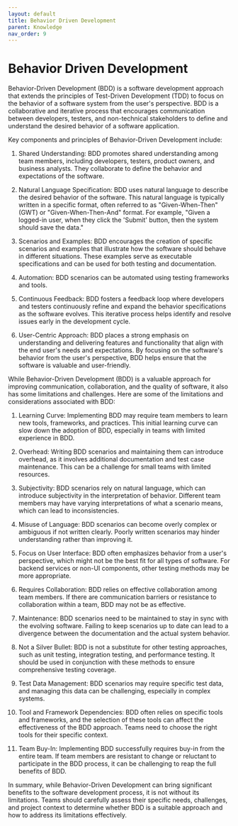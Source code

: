 ```yaml
---
layout: default
title: Behavior Driven Development
parent: Knowledge
nav_order: 9
---
```


# Behavior Driven Development

Behavior-Driven Development (BDD) is a software development approach that extends the principles of Test-Driven Development (TDD) to focus on the behavior of a software system from the user's perspective. BDD is a collaborative and iterative process that encourages communication between developers, testers, and non-technical stakeholders to define and understand the desired behavior of a software application.

Key components and principles of Behavior-Driven Development include:

1. Shared Understanding: BDD promotes shared understanding among team members, including developers, testers, product owners, and business analysts. They collaborate to define the behavior and expectations of the software.

2. Natural Language Specification: BDD uses natural language to describe the desired behavior of the software. This natural language is typically written in a specific format, often referred to as "Given-When-Then" (GWT) or "Given-When-Then-And" format. For example, "Given a logged-in user, when they click the 'Submit' button, then the system should save the data."

3. Scenarios and Examples: BDD encourages the creation of specific scenarios and examples that illustrate how the software should behave in different situations. These examples serve as executable specifications and can be used for both testing and documentation.

4. Automation: BDD scenarios can be automated using testing frameworks and tools.

5. Continuous Feedback: BDD fosters a feedback loop where developers and testers continuously refine and expand the behavior specifications as the software evolves. This iterative process helps identify and resolve issues early in the development cycle.

6. User-Centric Approach: BDD places a strong emphasis on understanding and delivering features and functionality that align with the end user's needs and expectations. By focusing on the software's behavior from the user's perspective, BDD helps ensure that the software is valuable and user-friendly.

While Behavior-Driven Development (BDD) is a valuable approach for improving communication, collaboration, and the quality of software, it also has some limitations and challenges. Here are some of the limitations and considerations associated with BDD:

1. Learning Curve: Implementing BDD may require team members to learn new tools, frameworks, and practices. This initial learning curve can slow down the adoption of BDD, especially in teams with limited experience in BDD.

2. Overhead: Writing BDD scenarios and maintaining them can introduce overhead, as it involves additional documentation and test case maintenance. This can be a challenge for small teams with limited resources.

3. Subjectivity: BDD scenarios rely on natural language, which can introduce subjectivity in the interpretation of behavior. Different team members may have varying interpretations of what a scenario means, which can lead to inconsistencies.

4. Misuse of Language: BDD scenarios can become overly complex or ambiguous if not written clearly. Poorly written scenarios may hinder understanding rather than improving it.

5. Focus on User Interface: BDD often emphasizes behavior from a user's perspective, which might not be the best fit for all types of software. For backend services or non-UI components, other testing methods may be more appropriate.

6. Requires Collaboration: BDD relies on effective collaboration among team members. If there are communication barriers or resistance to collaboration within a team, BDD may not be as effective.

7. Maintenance: BDD scenarios need to be maintained to stay in sync with the evolving software. Failing to keep scenarios up to date can lead to a divergence between the documentation and the actual system behavior.

8. Not a Silver Bullet: BDD is not a substitute for other testing approaches, such as unit testing, integration testing, and performance testing. It should be used in conjunction with these methods to ensure comprehensive testing coverage.

9. Test Data Management: BDD scenarios may require specific test data, and managing this data can be challenging, especially in complex systems.

10. Tool and Framework Dependencies: BDD often relies on specific tools and frameworks, and the selection of these tools can affect the effectiveness of the BDD approach. Teams need to choose the right tools for their specific context.

11. Team Buy-In: Implementing BDD successfully requires buy-in from the entire team. If team members are resistant to change or reluctant to participate in the BDD process, it can be challenging to reap the full benefits of BDD.

In summary, while Behavior-Driven Development can bring significant benefits to the software development process, it is not without its limitations. Teams should carefully assess their specific needs, challenges, and project context to determine whether BDD is a suitable approach and how to address its limitations effectively.